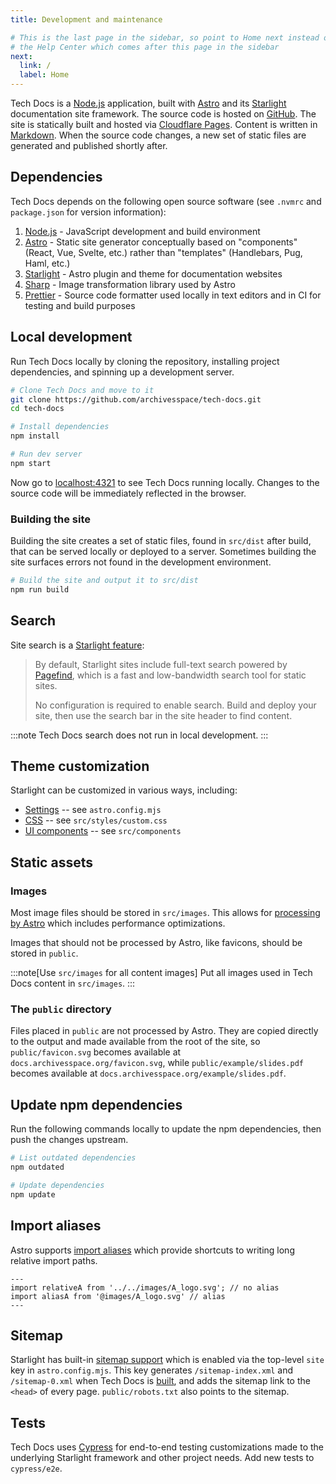```yaml
---
title: Development and maintenance

# This is the last page in the sidebar, so point to Home next instead of
# the Help Center which comes after this page in the sidebar
next:
  link: /
  label: Home
---
```


Tech Docs is a [Node.js](https://nodejs.org) application, built with [Astro](https://astro.build/) and its [Starlight](https://starlight.astro.build/) documentation site framework. The source code is hosted on [GitHub](https://github.com/archivesspace/tech-docs). The site is statically built and hosted via [Cloudflare Pages](https://pages.cloudflare.com/). Content is written in [Markdown](./authoring#commonly-used-markdown-syntax). When the source code changes, a new set of static files are generated and published shortly after.

## Dependencies

Tech Docs depends on the following open source software (see `.nvmrc` and `package.json` for version information):

1. [Node.js](https://nodejs.org) - JavaScript development and build environment
2. [Astro](https://astro.build/) - Static site generator conceptually based on "components" (React, Vue, Svelte, etc.) rather than "templates" (Handlebars, Pug, Haml, etc.)
3. [Starlight](https://starlight.astro.build/) - Astro plugin and theme for documentation websites
4. [Sharp](https://sharp.pixelplumbing.com/) - Image transformation library used by Astro
5. [Prettier](https://prettier.io/) - Source code formatter used locally in text editors and in CI for testing and build purposes

## Local development

Run Tech Docs locally by cloning the repository, installing project dependencies, and spinning up a development server.

```sh
# Clone Tech Docs and move to it
git clone https://github.com/archivesspace/tech-docs.git
cd tech-docs

# Install dependencies
npm install

# Run dev server
npm start
```

Now go to [localhost:4321](http://localhost:4321) to see Tech Docs running locally. Changes to the source code will be immediately reflected in the browser.

### Building the site

Building the site creates a set of static files, found in `src/dist` after build, that can be served locally or deployed to a server. Sometimes building the site surfaces errors not found in the development environment.

```sh
# Build the site and output it to src/dist
npm run build
```

## Search

Site search is a [Starlight feature](https://starlight.astro.build/guides/site-search/):

> By default, Starlight sites include full-text search powered by [Pagefind](https://pagefind.app/), which is a fast and low-bandwidth search tool for static sites.
>
> No configuration is required to enable search. Build and deploy your site, then use the search bar in the site header to find content.

:::note
Tech Docs search does not run in local development.
:::

## Theme customization

Starlight can be customized in various ways, including:

- [Settings](https://starlight.astro.build/guides/customization/) -- see `astro.config.mjs`
- [CSS](https://starlight.astro.build/guides/css-and-tailwind/) -- see `src/styles/custom.css`
- [UI components](https://starlight.astro.build/guides/customization/) -- see `src/components`

## Static assets

### Images

Most image files should be stored in `src/images`. This allows for [processing by Astro](https://docs.astro.build/en/guides/images/) which includes performance optimizations.

Images that should not be processed by Astro, like favicons, should be stored in `public`.

:::note[Use `src/images` for all content images]
Put all images used in Tech Docs content in `src/images`.
:::

### The `public` directory

Files placed in `public` are not processed by Astro. They are copied directly to the output and made available from the root of the site, so `public/favicon.svg` becomes available at `docs.archivesspace.org/favicon.svg`, while `public/example/slides.pdf` becomes available at `docs.archivesspace.org/example/slides.pdf`.

## Update npm dependencies

Run the following commands locally to update the npm dependencies, then push the changes upstream.

```sh
# List outdated dependencies
npm outdated

# Update dependencies
npm update
```

## Import aliases

Astro supports [import aliases](https://docs.astro.build/en/guides/imports/#aliases) which provide shortcuts to writing long relative import paths.

```astro title="src/components/overrides/Example.astro" del="../../images" ins="@images"
---
import relativeA from '../../images/A_logo.svg'; // no alias
import aliasA from '@images/A_logo.svg' // alias
---
```

## Sitemap

Starlight has built-in [sitemap support](https://starlight.astro.build/guides/customization/#enable-sitemap) which is enabled via the top-level `site` key in `astro.config.mjs`. This key generates `/sitemap-index.xml` and `/sitemap-0.xml` when Tech Docs is [built](#building-the-site), and adds the sitemap link to the `<head>` of every page. `public/robots.txt` also points to the sitemap.

## Tests

Tech Docs uses [Cypress](https://www.cypress.io/) for end-to-end testing customizations made to the underlying Starlight framework and other project needs. Add new tests to `cypress/e2e`.
